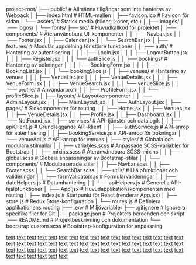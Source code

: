 project-root/
├── public/                   # Allmänna tillgångar som inte hanteras av Webpack
│   ├── index.html            # HTML-mallen
│   ├── favicon.ico           # Favicon för sidan
│   └── assets/               # Statisk media (bilder, ikoner, etc.)
│       ├── images/
│       ├── logos/
│       └── fonts/
├── src/                      # Huvudkällkod för projektet
│   ├── components/           # Återanvändbara UI-komponenter
│   │   ├── Navbar.jsx
│   │   ├── Footer.jsx
│   │   ├── Calendar.jsx
│   │   └── SearchBar.jsx
│   ├── features/             # Modulär uppdelning för större funktioner
│   │   ├── auth/             # Hantering av autentisering
│   │   │   ├── Login.jsx
│   │   │   ├── LogoutButton.jsx
│   │   │   ├── Register.jsx
│   │   │   └── authSlice.js
│   │   ├── bookings/         # Hantering av bokningar
│   │   │   ├── BookingForm.jsx
│   │   │   ├── BookingList.jsx
│   │   │   └── bookingSlice.js
│   │   ├── venues/           # Hantering av venues
│   │   │   ├── VenueList.jsx
│   │   │   ├── VenueDetails.jsx
│   │   │   ├── VenueForm.jsx
│   │   │   ├── VenueSearch.jsx
│   │   │   └── venueSlice.js
│   │   └── profile/          # Användarprofil
│   │       ├── ProfileForm.jsx
│   │       └── profileSlice.js
│   ├── layouts/              # Layoutkomponenter
│   │   ├── AdminLayout.jsx
│   │   ├── MainLayout.jsx
│   │   └── AuthLayout.jsx
│   ├── pages/                # Sidkomponenter för routing
│   │   ├── Home.jsx
│   │   ├── Venues.jsx
│   │   ├── VenueDetails.jsx
│   │   ├── Profile.jsx
│   │   ├── Dashboard.jsx
│   │   └── NotFound.jsx
│   ├── services/             # API-tjänster och datalogik
│   │   ├── apiClient.js      # Grundläggande API-klient
│   │   ├── authService.js    # API-anrop för autentisering
│   │   ├── bookingService.js # API-anrop för bokningar
│   │   └── venueApi.js       # API-anrop för venues
│   ├── styles/               # Globala och modulära stilmallar
│   │   ├── variables.scss    # Anpassade SCSS-variabler för Bootstrap
│   │   ├── mixins.scss       # Återanvändbara SCSS-mixins
│   │   ├── global.scss       # Globala anpassningar av Bootstrap-stilar
│   │   └── components/       # Modulbaserade stilar
│   │       ├── Navbar.scss
│   │       ├── Footer.scss
│   │       └── SearchBar.scss
│   ├── utils/                # Hjälpfunktioner och valideringar
│   │   ├── formValidators.js # Formulärvalideringar
│   │   ├── dateHelpers.js    # Datumhantering
│   │   └── apiHelpers.js     # Generella API-hjälpfunktioner
│   ├── App.jsx               # Huvudapplikationskomponenten med routing
│   ├── index.js              # Startpunkt för React (renderar App.jsx)
│   ├── store.js              # Redux Store-konfiguration
│   └── routes.js             # Definiera applikationens routing
├── .env                      # Miljövariabler
├── .gitignore                # Ignorera specifika filer för Git
├── package.json              # Projektets beroenden och skript
├── README.md                 # Projektbeskrivning och dokumentation
└── bootstrap.custom.scss     # Bootstrap-konfiguration för anpassning

[text](dist) [text](node_modules) [text](public) [text](src) [text](src/components) [text](src/components/booking) [text](src/components/booking/bookingService.js) [text](src/components/BookingComponent.jsx) [text](src/components/CalendarComponent.jsx) [text](src/components/Footer.jsx) [text](src/components/Layout.jsx) [text](src/components/Navbar.jsx) [text](src/components/PrivateRoute.jsx) [text](src/components/SearchBar.jsx) [text](src/components/VenueManager.jsx) [text](src/features) [text](src/features/auth) [text](src/features/auth/AuthContainer.jsx) [text](src/features/auth/authService.js) [text](src/features/auth/authSlice.js) [text](src/features/auth/Login.jsx) [text](src/features/auth/LogoutButton.jsx) [text](src/features/auth/Register.jsx) [text](src/features/bookings) [text](src/features/bookings/bookingCard.jsx) [text](src/features/profile) [text](src/features/profile/avatarService.jsx) [text](src/features/profile/CreateVenueForm.jsx) [text](src/features/profile/ProfileDetails.jsx) [text](src/features/profile/profileSlice.js) [text](src/hooks) [text](src/hooks/useAuth.js) [text](src/hooks/useUserBookings.js) [text](src/pages) [text](src/pages/Auth.jsx) [text](src/pages/Home.jsx) [text](src/pages/NotFound.jsx) [text](src/pages/Profile.jsx) [text](src/pages/Venue.jsx) [text](src/styles) [text](src/styles/components) [text](src/styles/global.scss) [text](src/venues) [text](src/venues/VenueCard.jsx) [text](src/venues/VenueDetails.jsx) [text](src/App.jsx) [text](src/constants.js) [text](src/main.jsx) [text](src/store.js) [text](.eslintrc) [text](.gitignore) [text](eslint.config.js) [text](index.html) [text](package-lock.json) [text](package.json) [text](README.md) [text](vite.config.js)
